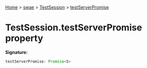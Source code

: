 [Home](./index) &gt; [swae](./swae.md) &gt; [TestSession](./swae.testsession.md) &gt; [testServerPromise](./swae.testsession.testserverpromise.md)

# TestSession.testServerPromise property


**Signature:**
```javascript
testServerPromise: Promise<S>
```

